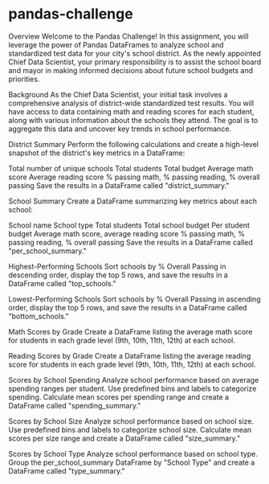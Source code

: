 # pandas-challenge

Overview
Welcome to the Pandas Challenge! In this assignment, you will leverage the power of Pandas DataFrames to analyze school and standardized test data for your city's school district. As the newly appointed Chief Data Scientist, your primary responsibility is to assist the school board and mayor in making informed decisions about future school budgets and priorities.

Background
As the Chief Data Scientist, your initial task involves a comprehensive analysis of district-wide standardized test results. You will have access to data containing math and reading scores for each student, along with various information about the schools they attend. The goal is to aggregate this data and uncover key trends in school performance.

District Summary
Perform the following calculations and create a high-level snapshot of the district's key metrics in a DataFrame:

Total number of unique schools
Total students
Total budget
Average math score
Average reading score
% passing math, % passing reading, % overall passing
Save the results in a DataFrame called "district_summary."

School Summary
Create a DataFrame summarizing key metrics about each school:

School name
School type
Total students
Total school budget
Per student budget
Average math score, average reading score
% passing math, % passing reading, % overall passing
Save the results in a DataFrame called "per_school_summary."

Highest-Performing Schools
Sort schools by % Overall Passing in descending order, display the top 5 rows, and save the results in a DataFrame called "top_schools."

Lowest-Performing Schools
Sort schools by % Overall Passing in ascending order, display the top 5 rows, and save the results in a DataFrame called "bottom_schools."

Math Scores by Grade
Create a DataFrame listing the average math score for students in each grade level (9th, 10th, 11th, 12th) at each school.

Reading Scores by Grade
Create a DataFrame listing the average reading score for students in each grade level (9th, 10th, 11th, 12th) at each school.

Scores by School Spending
Analyze school performance based on average spending ranges per student. Use predefined bins and labels to categorize spending. Calculate mean scores per spending range and create a DataFrame called "spending_summary."

Scores by School Size
Analyze school performance based on school size. Use predefined bins and labels to categorize school size. Calculate mean scores per size range and create a DataFrame called "size_summary."

Scores by School Type
Analyze school performance based on school type. Group the per_school_summary DataFrame by "School Type" and create a DataFrame called "type_summary."